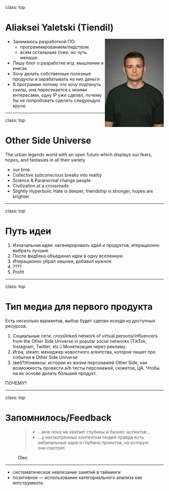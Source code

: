 class: top

# Aliaksei Yaletski (Tiendil)

<img src="./avatara.jpg" style="height: 20em; float: right;"/>

- Занимаюсь разработкой ПО:
  - программированием/лидством
  - всем остальным тоже, но чуть меньше
- Пишу блог о разработке игр, мышлении и книгах
- Хочу делать собственные полезные продукты и зарабатывать на них деньги
- В программе потому что хочу подтянуть скилы, она пересекается с моими интересами, одну IP уже сделал, почему бы не попробовать сделать следующую круче.

---
class: top

# Other Side Universe

The urban legends world with an open future which displays our fears, hopes, and fantasies in all their variety

- our time
- Collective subconscious breaks into reality
- Science & Paranormal change people
- Civilization at a crossroads
- Slightly Hyperbolic Hate is deeper, friendship is stronger, hopes are brighter.

<!-- Слайд 2: Написать одно-два предложения про то самое за что мы бились на прошлой неделе "что за парк я строю и какой в нем главный аттракцион". "Я строю Sci-Fi вселенную в недалеком будущем, в которую из пространственно-временной аномалии постоянно валится всякая дичь".-->

---
class: top

# Путь идеи

1. Изначальная идея: нагенерировать идей и продуктов, итерационно выбрать лучшие
2. После фидбека объединил идеи в одну вселенную
3. Итерационно убрал лишнее, добавил нужное.
4. ????
5. Profit

<!-- Слайд 3: Написать несколько предложений о том как изменилась ваша идея или отношение к ней/взгляд на нее (или как идеи не было вообще) с начала программы до сегодняшнего дня. Если вы нихера не поняли, ничего не изменилось, или стало только хуже - это тоже результат. Не надо выдумывать успехи, мы не на заседании правительства. -->

---
class: top

# Тип медиа для первого продукта

Есть несколько вариантов, выбор будет сделан исходя из доступных ресурсов.

1. Социальные сети: crosslinked network of virtual persons/influencers from the Other Side Universe in popular social networks (TikTok, Instagram, Twitter, etc.) Монетизация через рекламу.
2. Игра, steam: менеджер новостного агентства, которое пишет про события в Other Side Universe
3. (веб?)Комиксы: истории из жизни персонажей Other Side, как возможность провести а/b тесты персонажей, сюжетов, ЦА. Чтобы на их основе делать больший продукт.

ПОЧЕМУ?

<!-- Слайд 4: Написать одно-два предложения о том в каком типе медиа хотите реализовывать эту вселенную (игра, кино, комикс и так далее) и почему. Возможно, есть какие-то аспекты вселенной, которые прямо просятся на реализацию в каком-то типе медиа (типа важная идея вашей вселенной выглядит как готовая игровая механика). -->

---
class: top

# Запомнилось/Feedback

<figure>
  <blockquote>
    <ul>
<li>…мне пока не хватает глубины и бизнес-аспектов…</li>
<li>…у насмотренных контентом людей правда есть небанальные идеи и глубина проектов, на которую они смотрят.</li>
</ul>
</blockquote>
<figcaption>Oles</figcaption>
</figure>

<hr/>

<ul>
<li>систематическое невлезание занятий в тайминги</li>
<li>позитивное — использование категориального анализа как интструмента.</li>
</ul>

<!-- Слайд 5: -->
<!--   5.1. Спрашиваете любого из участников "расскажи мне пжлст любое, что вообще запомнилось (хорошее, плохое, смешное, неожиданное) за прошедшее время на программе. От стикера в чате, до гениальной идеи в вашем же проекте или в обсуждении, или какой-то новой информации про вас самих, про других участников, про программу, про меня (ИЛИ ПОЛЯКОВА). Помещаете ответ на слайд. -->
<!--   5.2. Спрашиваете то же самое у себя. Помещаете ответ на слайд. -->

<!-- Презенташку лучше всего сделать в Google Slides и прилепить ссылку на нее в своей строке в той табличке, которую вы собрали в прошлую субботу -->
